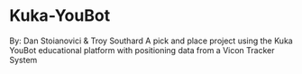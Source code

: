 # Kuka-YouBot
By: Dan Stoianovici & Troy Southard
A pick and place project using the Kuka YouBot educational platform with positioning data from a Vicon Tracker System
